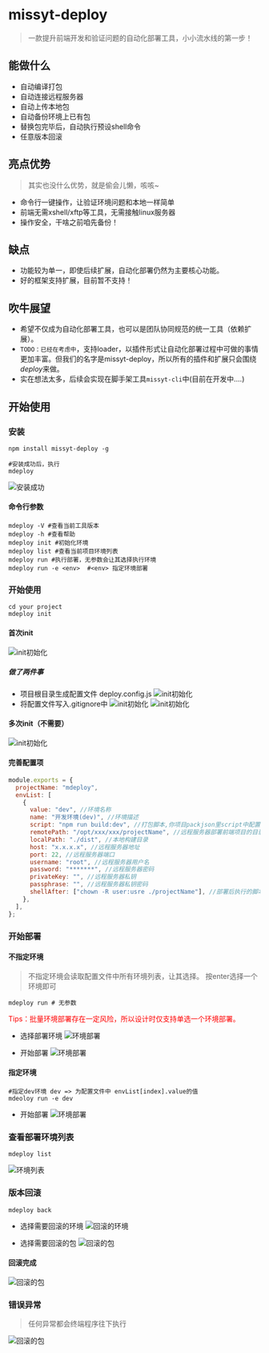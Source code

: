 # missyt-deploy
> 一款提升前端开发和验证问题的自动化部署工具，小小流水线的第一步！

## 能做什么
- 自动编译打包
- 自动连接远程服务器
- 自动上传本地包
- 自动备份环境上已有包
- 替换包完毕后，自动执行预设shell命令
- 任意版本回滚

## 亮点优势
> 其实也没什么优势，就是偷会儿懒，咳咳~
- 命令行一键操作，让验证环境问题和本地一样简单
- 前端无需xshell/xftp等工具，无需接触linux服务器
- 操作安全，干啥之前咱先备份！

## 缺点
- 功能较为单一，即使后续扩展，自动化部署仍然为主要核心功能。
- 好的框架支持扩展，目前暂不支持！

## 吹牛展望
- 希望不仅成为自动化部署工具，也可以是团队协同规范的统一工具（依赖扩展）。
- `TODO：已经在考虑中`，支持loader，以插件形式让自动化部署过程中可做的事情更加丰富。但我们的名字是missyt-deploy，所以所有的插件和扩展只会围绕*deploy*来做。
- 实在想法太多，后续会实现在脚手架工具`missyt-cli`中(目前在开发中....)

## 开始使用

### 安装
```shell
npm install missyt-deploy -g

#安装成功后，执行
mdeploy
```
![安装成功](./assets/start.png)

#### 命令行参数
```shell
mdeploy -V #查看当前工具版本
mdeploy -h #查看帮助
mdeploy init #初始化环境
mdeploy list #查看当前项目环境列表
mdeploy run #执行部署，无参数会让其选择执行环境
mdeploy run -e <env>  #<env> 指定环境部署
```

### 开始使用
```shell
cd your project
mdeploy init
```
#### 首次init
![init初始化](./assets/init.png)
##### 做了两件事
- 项目根目录生成配置文件 deploy.config.js
![init初始化](./assets/initConfig.png)
- 将配置文件写入.gitignore中
![init初始化](./assets/configignore.png)
![init初始化](./assets/configreview.png)

#### 多次init（不需要）
![init初始化](./assets/initrepeat.png)


#### 完善配置项
```js
module.exports = {
  projectName: "mdeploy",
  envList: [
    {
      value: "dev", //环境名称
      name: "开发环境(dev)", //环境描述
      script: "npm run build:dev", //打包脚本,你项目packjson里script中配置的打包脚本
      remotePath: "/opt/xxx/xxx/projectName", //远程服务器部署前端项目的目录
      localPath: "./dist", //本地构建目录
      host: "x.x.x.x", //远程服务器地址
      port: 22, //远程服务器端口
      username: "root", //远程服务器用户名
      password: "*******", //远程服务器密码
      privateKey: "", //远程服务器私钥
      passphrase: "", //远程服务器私钥密码
      shellAfter: ["chown -R user:usre ./projectName"], //部署后执行的脚本
    },
  ],
};
```

### 开始部署
#### 不指定环境
> 不指定环境会读取配置文件中所有环境列表，让其选择。
按enter选择一个环境即可

```shell
mdeploy run # 无参数
```

<span style="color:red">Tips：批量环境部署存在一定风险，所以设计时仅支持单选一个环境部署。</span>
- 选择部署环境
![环境部署](./assets/env.png)

- 开始部署
![环境部署](./assets/deployS.png)

#### 指定环境

```shell
#指定dev环境 dev => 为配置文件中 envList[index].value的值
mdeoloy run -e dev 
```
- 开始部署
![环境部署](./assets/deploySS.png)

### 查看部署环境列表
```shell
mdeploy list
```
![环境列表](./assets/envlist.png)

### 版本回滚
```shell
mdeploy back
```
- 选择需要回滚的环境
![回滚的环境](./assets/backenv.png)

- 选择需要回滚的包
![回滚的包](./assets/backenvpak.png)

#### 回滚完成
![回滚的包](./assets/backenvs.png)

### 错误异常
> 任何异常都会终端程序往下执行

![回滚的包](./assets/deployerror.png)
